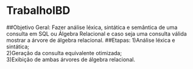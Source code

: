 # TrabalhoIBD
##Objetivo Geral:
Fazer análise léxica, sintática e semântica de uma consulta em SQL ou Álgebra Relacional e caso seja uma consulta válida mostrar a árvore de álgebra relacional.
##Etapas:
1)Análise léxica e sintática;<br>
2)Geração da consulta equivalente otimizada;<br>
3)Exibição de ambas árvores de álgebra relacional.
